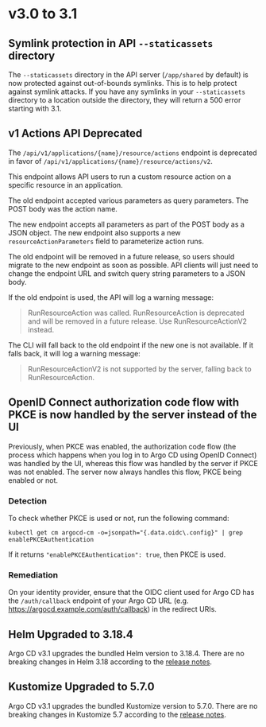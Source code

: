 # v3.0 to 3.1

## Symlink protection in API `--staticassets` directory

The `--staticassets` directory in the API server (`/app/shared` by default) is now protected against out-of-bounds
symlinks. This is to help protect against symlink attacks. If you have any symlinks in your `--staticassets` directory
to a location outside the directory, they will return a 500 error starting with 3.1.

## v1 Actions API Deprecated

The `/api/v1/applications/{name}/resource/actions` endpoint is deprecated in favor of `/api/v1/applications/{name}/resource/actions/v2`.

This endpoint allows API users to run a custom resource action on a specific resource in an application.

The old endpoint accepted various parameters as query parameters. The POST body was the action name.

The new endpoint accepts all parameters as part of the POST body as a JSON object. The new endpoint also supports a new
`resourceActionParameters` field to parameterize action runs.

The old endpoint will be removed in a future release, so users should migrate to the new endpoint as soon as possible.
API clients will just need to change the endpoint URL and switch query string parameters to a JSON body.

If the old endpoint is used, the API will log a warning message:

> RunResourceAction was called. RunResourceAction is deprecated and will be removed in a future release. Use RunResourceActionV2 instead.

The CLI will fall back to the old endpoint if the new one is not available. If it falls back, it will log a warning message:

> RunResourceActionV2 is not supported by the server, falling back to RunResourceAction.

## OpenID Connect authorization code flow with PKCE is now handled by the server instead of the UI

Previously, when PKCE was enabled, the authorization code flow (the process which happens when you log in to Argo CD using OpenID Connect) was handled by the UI, whereas this flow was handled by the server if PKCE was not enabled. The server now always handles this flow, PKCE being enabled or not.

### Detection

To check whether PKCE is used or not, run the following command:

```shell
kubectl get cm argocd-cm -o=jsonpath="{.data.oidc\.config}" | grep enablePKCEAuthentication
```

If it returns `"enablePKCEAuthentication": true`, then PKCE is used.

### Remediation

On your identity provider, ensure that the OIDC client used for Argo CD has the `/auth/callback` endpoint of your Argo CD URL (e.g. https://argocd.example.com/auth/callback) in the redirect URIs.

## Helm Upgraded to 3.18.4

Argo CD v3.1 upgrades the bundled Helm version to 3.18.4. There are no breaking changes in Helm 3.18 according to the
[release notes](https://github.com/helm/helm/releases/tag/v3.18.0).

## Kustomize Upgraded to 5.7.0

Argo CD v3.1 upgrades the bundled Kustomize version to 5.7.0. There are no breaking changes in Kustomize 5.7 according
to the [release notes](https://github.com/kubernetes-sigs/kustomize/releases/tag/kustomize%2Fv5.7.0).
